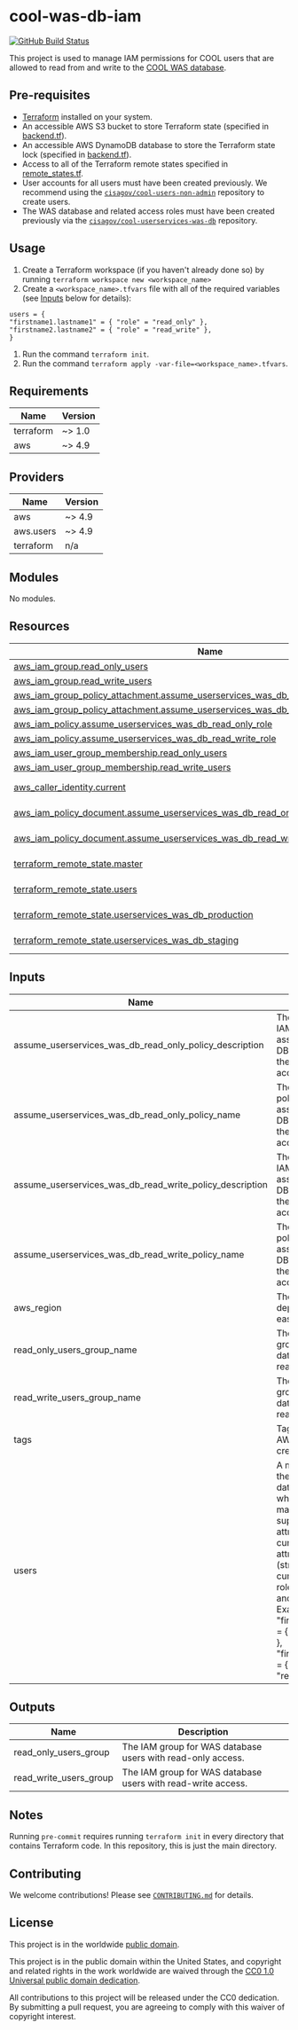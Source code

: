 # cool-was-db-iam #

[![GitHub Build Status](https://github.com/cisagov/cool-was-db-iam/workflows/build/badge.svg)](https://github.com/cisagov/cool-was-db-iam/actions)

This project is used to manage IAM permissions for COOL users that are
allowed to read from and write to the
[COOL WAS database](https://github.com/cisagov/cool-userservices-was-db).

## Pre-requisites ##

- [Terraform](https://www.terraform.io/) installed on your system.
- An accessible AWS S3 bucket to store Terraform state
  (specified in [backend.tf](backend.tf)).
- An accessible AWS DynamoDB database to store the Terraform state lock
  (specified in [backend.tf](backend.tf)).
- Access to all of the Terraform remote states specified in
  [remote_states.tf](remote_states.tf).
- User accounts for all users must have been created previously.  We
  recommend using the
  [`cisagov/cool-users-non-admin`](https://github.com/cisagov/cool-users-non-admin)
  repository to create users.
- The WAS database and related access roles must have been created previously
  via the
  [`cisagov/cool-userservices-was-db`](https://github.com/cisagov/cool-userservices-was-db)
  repository.

## Usage ##

1. Create a Terraform workspace (if you haven't already done so) by running
   `terraform workspace new <workspace_name>`
1. Create a `<workspace_name>.tfvars` file with all of the required
  variables (see [Inputs](#inputs) below for details):

  ```hcl
  users = {
  "firstname1.lastname1" = { "role" = "read_only" },
  "firstname2.lastname2" = { "role" = "read_write" },
  }
  ```

1. Run the command `terraform init`.
1. Run the command `terraform apply -var-file=<workspace_name>.tfvars`.

<!-- BEGIN_TF_DOCS -->
## Requirements ##

| Name | Version |
|------|---------|
| terraform | ~> 1.0 |
| aws | ~> 4.9 |

## Providers ##

| Name | Version |
|------|---------|
| aws | ~> 4.9 |
| aws.users | ~> 4.9 |
| terraform | n/a |

## Modules ##

No modules.

## Resources ##

| Name | Type |
|------|------|
| [aws_iam_group.read_only_users](https://registry.terraform.io/providers/hashicorp/aws/latest/docs/resources/iam_group) | resource |
| [aws_iam_group.read_write_users](https://registry.terraform.io/providers/hashicorp/aws/latest/docs/resources/iam_group) | resource |
| [aws_iam_group_policy_attachment.assume_userservices_was_db_read_only_role_attachment](https://registry.terraform.io/providers/hashicorp/aws/latest/docs/resources/iam_group_policy_attachment) | resource |
| [aws_iam_group_policy_attachment.assume_userservices_was_db_read_write_role_attachment](https://registry.terraform.io/providers/hashicorp/aws/latest/docs/resources/iam_group_policy_attachment) | resource |
| [aws_iam_policy.assume_userservices_was_db_read_only_role](https://registry.terraform.io/providers/hashicorp/aws/latest/docs/resources/iam_policy) | resource |
| [aws_iam_policy.assume_userservices_was_db_read_write_role](https://registry.terraform.io/providers/hashicorp/aws/latest/docs/resources/iam_policy) | resource |
| [aws_iam_user_group_membership.read_only_users](https://registry.terraform.io/providers/hashicorp/aws/latest/docs/resources/iam_user_group_membership) | resource |
| [aws_iam_user_group_membership.read_write_users](https://registry.terraform.io/providers/hashicorp/aws/latest/docs/resources/iam_user_group_membership) | resource |
| [aws_caller_identity.current](https://registry.terraform.io/providers/hashicorp/aws/latest/docs/data-sources/caller_identity) | data source |
| [aws_iam_policy_document.assume_userservices_was_db_read_only_role_doc](https://registry.terraform.io/providers/hashicorp/aws/latest/docs/data-sources/iam_policy_document) | data source |
| [aws_iam_policy_document.assume_userservices_was_db_read_write_role_doc](https://registry.terraform.io/providers/hashicorp/aws/latest/docs/data-sources/iam_policy_document) | data source |
| [terraform_remote_state.master](https://registry.terraform.io/providers/hashicorp/terraform/latest/docs/data-sources/remote_state) | data source |
| [terraform_remote_state.users](https://registry.terraform.io/providers/hashicorp/terraform/latest/docs/data-sources/remote_state) | data source |
| [terraform_remote_state.userservices_was_db_production](https://registry.terraform.io/providers/hashicorp/terraform/latest/docs/data-sources/remote_state) | data source |
| [terraform_remote_state.userservices_was_db_staging](https://registry.terraform.io/providers/hashicorp/terraform/latest/docs/data-sources/remote_state) | data source |

## Inputs ##

| Name | Description | Type | Default | Required |
|------|-------------|------|---------|:--------:|
| assume\_userservices\_was\_db\_read\_only\_policy\_description | The description of the IAM policy that allows assumption of the WAS DB read-only role in the User Services account. | `string` | `"Allows assumption of the WAS DB read-only role in the User Services account."` | no |
| assume\_userservices\_was\_db\_read\_only\_policy\_name | The name of the IAM policy that allows assumption of the WAS DB read-only role in the User Services account. | `string` | `"AssumeUserServicesWASDBReadOnlyRole"` | no |
| assume\_userservices\_was\_db\_read\_write\_policy\_description | The description of the IAM policy that allows assumption of the WAS DB read-write role in the User Services account. | `string` | `"Allows assumption of the WAS DB read-write role in the User Services account."` | no |
| assume\_userservices\_was\_db\_read\_write\_policy\_name | The name of the IAM policy that allows assumption of the WAS DB read-write role in the User Services account. | `string` | `"AssumeUserServicesWASDBReadWriteRole"` | no |
| aws\_region | The AWS region to deploy into (e.g. us-east-1). | `string` | `"us-east-1"` | no |
| read\_only\_users\_group\_name | The name of the IAM group for WAS database users with read-only access. | `string` | `"was_db_read_only_users"` | no |
| read\_write\_users\_group\_name | The name of the IAM group for WAS database users with read-write access. | `string` | `"was_db_read_write_users"` | no |
| tags | Tags to apply to all AWS resources created. | `map(string)` | `{}` | no |
| users | A map whose keys are the usernames of each database user and whose values are a map containing supported user attributes.  The only currently-supported attribute is "role" (string).  The only currently-supported roles are "read\_only" and "read\_write".  Example: { "firstname1.lastname1" = { "role" = "read\_only" }, "firstname2.lastname2" = { "role" = "read\_write" } } | `map(object({ role = string }))` | n/a | yes |

## Outputs ##

| Name | Description |
|------|-------------|
| read\_only\_users\_group | The IAM group for WAS database users with read-only access. |
| read\_write\_users\_group | The IAM group for WAS database users with read-write access. |
<!-- END_TF_DOCS -->

## Notes ##

Running `pre-commit` requires running `terraform init` in every directory that
contains Terraform code. In this repository, this is just the main directory.

## Contributing ##

We welcome contributions!  Please see [`CONTRIBUTING.md`](CONTRIBUTING.md) for
details.

## License ##

This project is in the worldwide [public domain](LICENSE).

This project is in the public domain within the United States, and
copyright and related rights in the work worldwide are waived through
the [CC0 1.0 Universal public domain
dedication](https://creativecommons.org/publicdomain/zero/1.0/).

All contributions to this project will be released under the CC0
dedication. By submitting a pull request, you are agreeing to comply
with this waiver of copyright interest.
